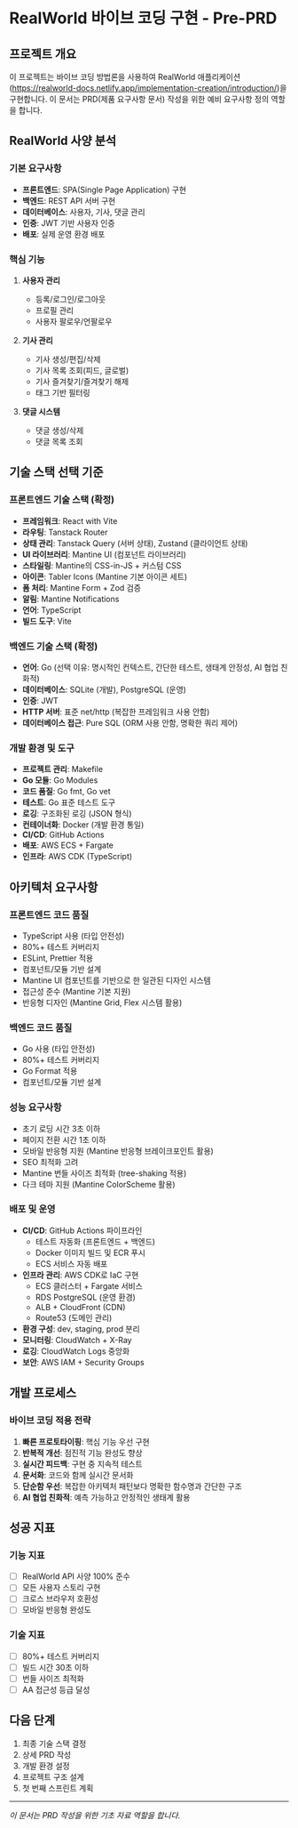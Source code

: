 # RealWorld 바이브 코딩 구현 - Pre-PRD

## 프로젝트 개요
이 프로젝트는 바이브 코딩 방법론을 사용하여 RealWorld 애플리케이션(https://realworld-docs.netlify.app/implementation-creation/introduction/)을 구현합니다. 이 문서는 PRD(제품 요구사항 문서) 작성을 위한 예비 요구사항 정의 역할을 합니다.

## RealWorld 사양 분석

### 기본 요구사항
- **프론트엔드**: SPA(Single Page Application) 구현
- **백엔드**: REST API 서버 구현
- **데이터베이스**: 사용자, 기사, 댓글 관리
- **인증**: JWT 기반 사용자 인증
- **배포**: 실제 운영 환경 배포

### 핵심 기능
1. **사용자 관리**
   - 등록/로그인/로그아웃
   - 프로필 관리
   - 사용자 팔로우/언팔로우

2. **기사 관리**
   - 기사 생성/편집/삭제
   - 기사 목록 조회(피드, 글로벌)
   - 기사 즐겨찾기/즐겨찾기 해제
   - 태그 기반 필터링

3. **댓글 시스템**
   - 댓글 생성/삭제
   - 댓글 목록 조회

## 기술 스택 선택 기준

### 프론트엔드 기술 스택 (확정)
- **프레임워크**: React with Vite
- **라우팅**: Tanstack Router  
- **상태 관리**: Tanstack Query (서버 상태), Zustand (클라이언트 상태)
- **UI 라이브러리**: Mantine UI (컴포넌트 라이브러리)
- **스타일링**: Mantine의 CSS-in-JS + 커스텀 CSS
- **아이콘**: Tabler Icons (Mantine 기본 아이콘 세트)
- **폼 처리**: Mantine Form + Zod 검증
- **알림**: Mantine Notifications
- **언어**: TypeScript
- **빌드 도구**: Vite

### 백엔드 기술 스택 (확정)
- **언어**: Go (선택 이유: 명시적인 컨텍스트, 간단한 테스트, 생태계 안정성, AI 협업 친화적)
- **데이터베이스**: SQLite (개발), PostgreSQL (운영)
- **인증**: JWT
- **HTTP 서버**: 표준 net/http (복잡한 프레임워크 사용 안함)
- **데이터베이스 접근**: Pure SQL (ORM 사용 안함, 명확한 쿼리 제어)

### 개발 환경 및 도구
- **프로젝트 관리**: Makefile
- **Go 모듈**: Go Modules
- **코드 품질**: Go fmt, Go vet
- **테스트**: Go 표준 테스트 도구
- **로깅**: 구조화된 로깅 (JSON 형식)
- **컨테이너화**: Docker (개발 환경 통일)
- **CI/CD**: GitHub Actions
- **배포**: AWS ECS + Fargate
- **인프라**: AWS CDK (TypeScript)

## 아키텍처 요구사항

### 프론트엔드 코드 품질
- TypeScript 사용 (타입 안전성)
- 80%+ 테스트 커버리지
- ESLint, Prettier 적용
- 컴포넌트/모듈 기반 설계
- Mantine UI 컴포넌트를 기반으로 한 일관된 디자인 시스템
- 접근성 준수 (Mantine 기본 지원)
- 반응형 디자인 (Mantine Grid, Flex 시스템 활용)

### 백엔드 코드 품질
- Go 사용 (타입 안전성)
- 80%+ 테스트 커버리지
- Go Format 적용
- 컴포넌트/모듈 기반 설계

### 성능 요구사항
- 초기 로딩 시간 3초 이하
- 페이지 전환 시간 1초 이하
- 모바일 반응형 지원 (Mantine 반응형 브레이크포인트 활용)
- SEO 최적화 고려
- Mantine 번들 사이즈 최적화 (tree-shaking 적용)
- 다크 테마 지원 (Mantine ColorScheme 활용)

### 배포 및 운영
- **CI/CD**: GitHub Actions 파이프라인
  - 테스트 자동화 (프론트엔드 + 백엔드)
  - Docker 이미지 빌드 및 ECR 푸시
  - ECS 서비스 자동 배포
- **인프라 관리**: AWS CDK로 IaC 구현
  - ECS 클러스터 + Fargate 서비스
  - RDS PostgreSQL (운영 환경)
  - ALB + CloudFront (CDN)
  - Route53 (도메인 관리)
- **환경 구성**: dev, staging, prod 분리
- **모니터링**: CloudWatch + X-Ray
- **로깅**: CloudWatch Logs 중앙화
- **보안**: AWS IAM + Security Groups

## 개발 프로세스

### 바이브 코딩 적용 전략
1. **빠른 프로토타이핑**: 핵심 기능 우선 구현
2. **반복적 개선**: 점진적 기능 완성도 향상
3. **실시간 피드백**: 구현 중 지속적 테스트
4. **문서화**: 코드와 함께 실시간 문서화
5. **단순함 우선**: 복잡한 아키텍처 패턴보다 명확한 함수명과 간단한 구조
6. **AI 협업 친화적**: 예측 가능하고 안정적인 생태계 활용

## 성공 지표

### 기능 지표
- [ ] RealWorld API 사양 100% 준수
- [ ] 모든 사용자 스토리 구현
- [ ] 크로스 브라우저 호환성
- [ ] 모바일 반응형 완성도

### 기술 지표
- [ ] 80%+ 테스트 커버리지
- [ ] 빌드 시간 30초 이하
- [ ] 번들 사이즈 최적화
- [ ] AA 접근성 등급 달성

## 다음 단계
1. 최종 기술 스택 결정
2. 상세 PRD 작성
3. 개발 환경 설정
4. 프로젝트 구조 설계
5. 첫 번째 스프린트 계획

---

*이 문서는 PRD 작성을 위한 기초 자료 역할을 합니다.*